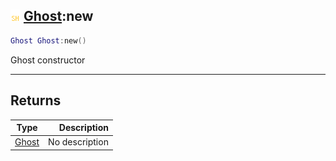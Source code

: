 ## ![shared](../../.gitbook/assets/shared.png) [Ghost](ghost):new

```lua
Ghost Ghost:new()
```

Ghost constructor

------
## Returns

| Type   | Description |
| ------ | ----------: |
| [Ghost](ghost) | No description |

